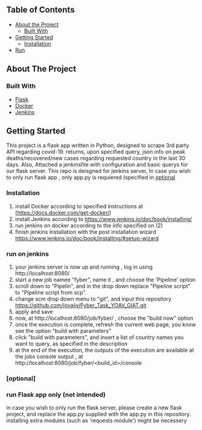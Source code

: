 
<!-- TABLE OF CONTENTS -->
## Table of Contents

* [About the Project](#about-the-project)
  * [Built With](#built-with)
* [Getting Started](#getting-started)
  * [Installation](#installation)
* [Run](#run)


<!-- ABOUT THE PROJECT -->
## About The Project



### Built With
* [Flask](https://flask.palletsprojects.com)
* [Docker](https://www.docker.com)
* [Jenkins](https://www.jenkins.io)


## Getting Started
 This project is a flask app written in Python, designed to scrape 3rd party API regarding covid-19.
 returns, upon specified query, json info on peak deaths/recovered/new cases regarding requested country in the last 30 days.
 Also, Attached a jenkinsfile with configuration and basic querys for our flask server.
 This repo is deisgned for jenkins server, In case you wish to only run flask app , only app.py is requiered (specified in [optional](#[optional])

### Installation

1. install Docker according to specified instructions at  [https://docs.docker.com/get-docker/)
2. install Jenkins according to https://www.jenkins.io/doc/book/installing/
3. run jenkins on docker according to the info specified on (2)
4. finish jenkins installation with the post installation wizard https://www.jenkins.io/doc/book/installing/#setup-wizard



### run on jenkins
1. your jenkins server is now up and running , log in using http://localhost:8080/
2. start a new job namee "fyber", name it , and choose the 'Pipeline' option
3. scroll down to "Pipelin", and in the drop down replace "Pipeline script" to "Pipeline script from scp".
4. change scm drop down menu to "git", and input this repository https://github.com/jovajiv/Fyber_Task_YOAV_GIAT.git 
5. apply and save
6. now, at http://localhost:8080/job/fyber/ , choose the "build now" option
7. once the execution is complete, refresh the current web page, you know see the option "build with parameters"
8. click "build with parameters", and insert a list of country names you want to query, as specified in the description
9. at the end of the execution, the outputs of the execution are available at the jobs console output , at http://localhost:8080/job/fyber/<build_id>/console


### [optional]
 ### run Flask app only (not intended)
in case you wish to only run the flask server, please create a new flask project,
and replace the app.py supplied with the app.py in this repository.
installing extra modules (such as 'requests module') might be necessery

